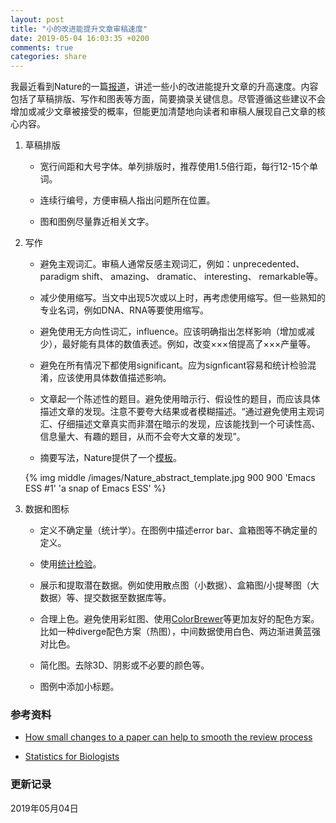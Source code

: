 ```yaml
---
layout: post
title: "小的改进能提升文章审稿速度"
date: 2019-05-04 16:03:35 +0200
comments: true
categories: share
---
```


我最近看到Nature的一篇[报道](https://www.nature.com/articles/d41586-019-01431-z)，讲述一些小的改进能提升文章的升高速度。内容包括了草稿排版、写作和图表等方面，简要摘录关键信息。尽管遵循这些建议不会增加或减少文章被接受的概率，但能更加清楚地向读者和审稿人展现自己文章的核心内容。

1. 草稿排版

    * 宽行间距和大号字体。单列排版时，推荐使用1.5倍行距，每行12-15个单词。
    
    * 连续行编号，方便审稿人指出问题所在位置。
    
    * 图和图例尽量靠近相关文字。

<!--more-->

2. 写作

    * 避免主观词汇。审稿人通常反感主观词汇，例如：unprecedented、 paradigm shift、 amazing、 dramatic、 interesting、 remarkable等。
    
    * 减少使用缩写。当文中出现5次或以上时，再考虑使用缩写。但一些熟知的专业名词，例如DNA、RNA等要使用缩写。
    
    * 避免使用无方向性词汇，influence。应该明确指出怎样影响（增加或减少），最好能有具体的数值表述。例如，改变×××倍提高了×××产量等。
    
    * 避免在所有情况下都使用significant。应为signficant容易和统计检验混淆，应该使用具体数值描述影响。
    
    * 文章起一个陈述性的题目。避免使用暗示行、假设性的题目，而应该具体描述文章的发现。注意不要夸大结果或者模糊描述。“通过避免使用主观词汇、仔细描述文章真实而非潜在暗示的发现，应该能找到一个可读性高、信息量大、有趣的题目，从而不会夸大文章的发现”。
    
    * 摘要写法，Nature提供了一个[模板](https://www.nature.com/documents/nature-summary-paragraph.pdf)。
    
    {% img middle /images/Nature_abstract_template.jpg 900 900 'Emacs ESS #1' 'a snap of Emacs ESS' %}


3. 数据和图标

    * 定义不确定量（统计学）。在图例中描述error bar、盒箱图等不确定量的定义。
    
    * 使用[统计检验](https://www.nature.com/collections/qghhqm)。

    * 展示和提取潜在数据。例如使用散点图（小数据）、盒箱图/小提琴图（大数据）等、提交数据至数据库等。
    
    * 合理上色。避免使用彩虹图、使用[ColorBrewer](http://colorbrewer2.org/#type=sequential&scheme=BuGn&n=3)等更加友好的配色方案。比如一种diverge配色方案（热图），中间数据使用白色、两边渐进黄蓝强对比色。
    
    * 简化图。去除3D、阴影或不必要的颜色等。
    
    * 图例中添加小标题。


### 参考资料 ###

* [How small changes to a paper can help to smooth the review process](https://www.nature.com/articles/d41586-019-01431-z)

* [Statistics for Biologists](https://www.nature.com/collections/qghhqm)


### 更新记录 ###

2019年05月04日
